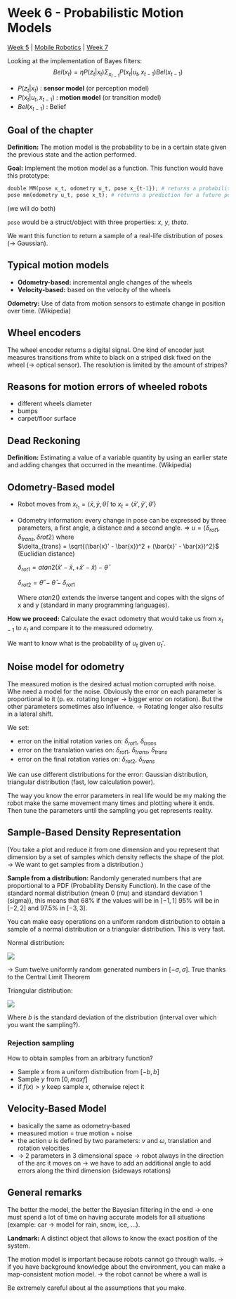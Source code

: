 # Week 6 - Probabilistic Motion Models

[Week 5](../w5/probabilistic-robotics.md) | [Mobile Robotics](../mobileRobotics.md) | [Week 7](../w7/probabilistic-sensor-models.md)

Looking at the implementation of Bayes filters:
$$Bel(x_t) = \eta P(z_t| x_t) \Sigma_{x_{t-1}} P(x_t|u_t, x_{t-1}) Bel(x_{t-1})$$

- $P(z_t| x_t)$ : **sensor model** (or perception model)
- $P(x_t|u_t, x_{t-1})$ : **motion model** (or transition model)
- $Bel(x_{t-1})$ : Belief

## Goal of the chapter

**Definition:** The motion model is the probability to be in a certain state given the previous state and the action performed.

**Goal:** Implement the motion model as a function. This function would have this prototype:

```python
double MM(pose x_t, odometry u_t, pose x_{t-1}); # returns a probability to be in a certain position
pose mm(odometry u_t, pose x_t); # returns a prediction for a future position
```
(we will do both)

`pose` would be a struct/object with three properties: $x$, $y$, $theta$.

We want this function to return a sample of a real-life distribution of poses (-> Gaussian).

## Typical motion models

- **Odometry-based:** incremental angle changes of the wheels
- **Velocity-based:** based on the velocity of the wheels

**Odometry:** Use of data from motion sensors to estimate change in position over time. (Wikipedia)

## Wheel encoders

The wheel encoder returns a digital signal. One kind of encoder just measures transitions from white to black on a striped disk fixed on the wheel (-> optical sensor). The resolution is limited by the amount of stripes?

## Reasons for motion errors of wheeled robots

- different wheels diameter
- bumps
- carpet/floor surface

## Dead Reckoning

**Definition:** Estimating a value of a variable quantity by using an earlier state and adding changes that occurred in the meantime. (Wikipedia)

## Odometry-Based model

- Robot moves from $x_{t_1} = \langle \bar{x}, \bar{y}, \bar{\theta} \rangle$ to $x_t = \langle \bar{x}', \bar{y}', \bar{\theta}' \rangle$
- Odometry information: every change in pose can be expressed by three parameters, a first angle, a distance and a second angle. => $u = \langle \delta_{rot1}, \delta_{trans}, \delta{rot2} \rangle$ where  
  $\delta_{trans} = \sqrt{(\bar{x}' - \bar{x})^2 + (\bar{x}' - \bar{x})^2}$ (Euclidian distance)

  $\delta_{rot1} = atan2(\bar{x}' - \bar{x}, + \bar{x}' - \bar{x}) -\bar{\theta}$

  $\delta_{rot2} = \bar{\theta}' - \bar{\theta} - \delta_{rot1}$

  Where $atan2()$ extends the inverse tangent and copes with the signs of x and y (standard in many programming languages).

**How we proceed:** Calculate the exact odometry that would take us from $x_{t-1}$ to $x_t$ and compare it to the measured odometry.

We want to know what is the probability of $u_t$ given $u_t'$.

## Noise model for odometry

The measured motion is the desired actual motion corrupted with noise. Whe need a model for the noise. Obviously the error on each parameter is proportional to it (p. ex. rotating longer -> bigger error on rotation). But the other parameters sometimes also influence. -> Rotating longer also results in a lateral shift.

We set:
- error on the initial rotation varies on: $\delta_{rot1}$, $\delta_{trans}$
- error on the translation varies on: $\delta_{rot1}$, $\delta_{trans}$, $\delta_{trans}$
- error on the final rotation varies on: $\delta_{rot2}$, $\delta_{trans}$

We can use different distributions for the error: Gaussian distribution, triangular distribution (fast, low calculation power).

The way you know the error parameters in real life would be my making the robot make the same movement many times and plotting where it ends. Then tune the parameters until the sampling you get represents reality.

## Sample-Based Density Representation

(You take a plot and reduce it from one dimension and you represent that dimension by a set of samples which density reflects the shape of the plot. -> We want to get samples from a distribution.)

**Sample from a distribution:** Randomly generated numbers that are proportional to a PDF (Probability Density Function). In the case of the standard normal distribution (mean 0 (mu) and standard deviation 1 (sigma)), this means that 68% if the values will be in $[-1, 1]$ 95% will be in $[-2, 2]$ and 97.5% in $[-3, 3]$.

You can make easy operations on a uniform random distribution to obtain a sample of a normal distribution or a triangular distribution. This is very fast.

Normal distribution:

<img src="https://tex.cheminfo.org/?tex=%5Cfrac%7B1%7D%7B2%7D%5Csum%5Climits_%7Bi%3D1%7D%5E%7B12%7D%20rand(-b%2C%20b)"/>

-> Sum twelve uniformly random generated numbers in $[-\sigma, \sigma]$. True thanks to the Central Limit Theorem

Triangular distribution:

<img src="https://tex.cheminfo.org/?tex=%5Cfrac%7B%5Csqrt%7B6%7D%7D%7B2%7D%20%5B%20rand(-b%2C%20b)%20%2B%20rand(-b%2C%20b)%5D"/>

Where $b$ is the standard deviation of the distribution (interval over which you want the sampling?).

### Rejection sampling

How to obtain samples from an arbitrary function?
- Sample $x$ from a uniform distribution from $[-b, b]$
- Sample $y$ from $[0, max f]$
- if $f(x) > y$ keep sample $x$, otherwise reject it

## Velocity-Based Model

- basically the same as odometry-based
- measured motion = true motion + noise
- the action $u$ is defined by two parameters: $v$ and $\omega$, translation and rotation velocities
- -> 2 parameters in 3 dimensional space -> robot always in the direction of the arc it moves on -> we have to add an additional angle to add errors along the third dimension (sideways rotations)

## General remarks

The better the model, the better the Bayesian filtering in the end -> one must spend a lot of time on having accurate models for all situations (example: car -> model for rain, snow, ice, ...).

**Landmark:** A distinct object that allows to know the exact position of the system.

The motion model is important because robots cannot go through walls. -> if you have background knowledge about the environment, you can make a map-consistent motion model. -> the robot cannot be where a wall is

Be extremely careful about al the assumptions that you make.
